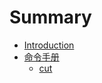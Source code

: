 # Summary

* [Introduction](README.md)
* [命令手册](ming-ling-shou-ce.md)
  * [cut](ming-ling-shou-ce/cut.md)

